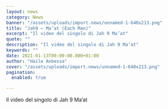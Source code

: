 ```yaml
---
layout: news
category: News
banner: "/assets/uploads/import.news/unnamed-1-640x213.png"
title: "Jah9 – Ma’at (Each Man)"
excerpt: "Il video del singolo di Jah 9 Ma’at"
quote: ""
description: "Il video del singolo di Jah 9 Ma’at"
keywords: ""
date: 2021-01-13T00:00:00.000+01:00
author: "Haile Anbessa"
cover: "/assets/uploads/import.news/unnamed-1-640x213.png"
pagination:
  enabled: true

---
```


Il video del singolo di Jah 9 Ma’at